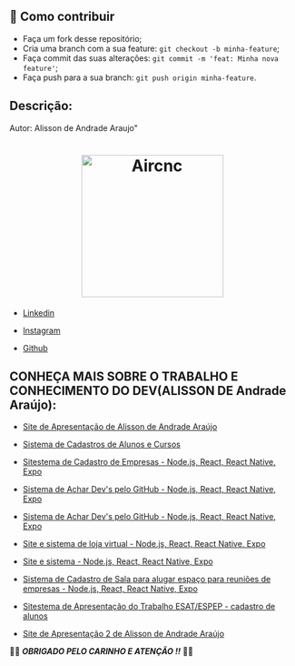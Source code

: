 ## 🤔 Como contribuir

- Faça um fork desse repositório;
- Cria uma branch com a sua feature: `git checkout -b minha-feature`;
- Faça commit das suas alterações: `git commit -m 'feat: Minha nova feature'`;
- Faça push para a sua branch: `git push origin minha-feature`.

## Descrição:

Autor: Alisson de Andrade Araujo"

<h1 align="center">
    <img alt="Aircnc" title="#delicinha" src="https://avatars3.githubusercontent.com/u/39311340?s=400&u=f8570819489cb64bb45dfbfb85f2a82f1b56d11f&v=4" width="250px" />
</h1>

 - [Linkedin](https://www.linkedin.com/in/alisson-de-andrade-ara%C3%BAjo-160224190/)

- [Instagram](https://www.instagram.com/alissonandradercc/)

- [Github](https://github.com/alissonandrade2020/)

## CONHEÇA MAIS SOBRE O TRABALHO E CONHECIMENTO DO DEV(ALISSON DE Andrade Araújo):

- [Site de Apresentação de Alisson de Andrade Araújo](http://alissondeandradearaujo.000webhostapp.com/)

 - [Sistema de Cadastros de Alunos e Cursos](https://alissonandradesistema.000webhostapp.com/)

- [Sitestema de Cadastro de Empresas - Node.js, React, React Native, Expo](https://alissonandradesistema.000webhostapp.com/react/)

 - [Sistema de Achar Dev's pelo GitHub - Node.js, React, React Native, Expo](https://alissonandradesistema.000webhostapp.com/reactnative)

- [Sistema de Achar Dev's pelo GitHub - Node.js, React, React Native, Expo](https://alissonandradesistema.000webhostapp.com/reactnativetindev)

- [Site e sistema de loja virtual - Node.js, React, React Native, Expo](https://alissonandradesistema.000webhostapp.com/lojavirtual)

- [Site e sistema - Node.js, React, React Native, Expo](https://alissonandradesistema.000webhostapp.com/sistemas)

- [Sistema de Cadastro de Sala para alugar espaço para reuniões de empresas - Node.js, React, React Native, Expo](https://alissonandradesistema.000webhostapp.com/reactnativeaircnc)

- [Sitestema de Apresentação do Trabalho ESAT/ESPEP - cadastro de alunos](https://alissondeaaraujo.000webhostapp.com/index.html)

- [Site de Apresentação 2 de Alisson de Andrade Araújo](https://alissodeaaraujo.000webhostapp.com/index.html)


:vulcan_salute::vulcan_salute: ***OBRIGADO PELO CARINHO E ATENÇÃO !!***  :vulcan_salute::vulcan_salute:
